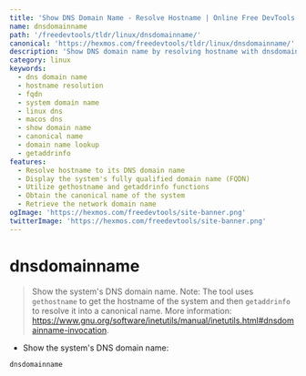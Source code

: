 ```yaml
---
title: 'Show DNS Domain Name - Resolve Hostname | Online Free DevTools by Hexmos'
name: dnsdomainname
path: '/freedevtools/tldr/linux/dnsdomainname/'
canonical: 'https://hexmos.com/freedevtools/tldr/linux/dnsdomainname/'
description: 'Show DNS domain name by resolving hostname with dnsdomainname. Obtain the fully qualified domain name of your system. Free online tool, no registration required.'
category: linux
keywords:
  - dns domain name
  - hostname resolution
  - fqdn
  - system domain name
  - linux dns
  - macos dns
  - show domain name
  - canonical name
  - domain name lookup
  - getaddrinfo
features:
  - Resolve hostname to its DNS domain name
  - Display the system's fully qualified domain name (FQDN)
  - Utilize gethostname and getaddrinfo functions
  - Obtain the canonical name of the system
  - Retrieve the network domain name
ogImage: 'https://hexmos.com/freedevtools/site-banner.png'
twitterImage: 'https://hexmos.com/freedevtools/site-banner.png'
---
```


# dnsdomainname

> Show the system's DNS domain name.
> Note: The tool uses `gethostname` to get the hostname of the system and then `getaddrinfo` to resolve it into a canonical name.
> More information: <https://www.gnu.org/software/inetutils/manual/inetutils.html#dnsdomainname-invocation>.

- Show the system's DNS domain name:

`dnsdomainname`
